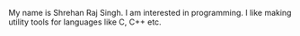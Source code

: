 My name is Shrehan Raj Singh. I am interested in programming. I like making utility tools for languages like C, C++ etc.